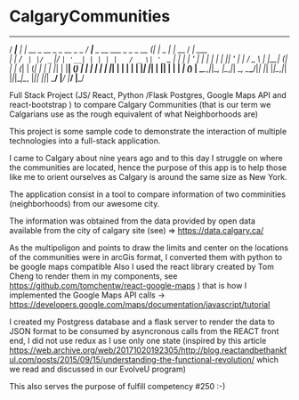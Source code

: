 # CalgaryCommunities
  ____      _                         ____                            _ _         ___        __       
 / ___|__ _| | __ _  __ _ _ __ _   _ / ___|___  _ __ ___  _   _ _ __ (_| |_ _   _|_ _|_ __  / _| ___  
| |   / _` | |/ _` |/ _` | '__| | | | |   / _ \| '_ ` _ \| | | | '_ \| | __| | |  | || '_ \| |_ / _ \ 
| |__| (_| | | (_| | (_| | |  | |_| | |__| (_) | | | | | | |_| | | | | | |_| |_|  | || | | |  _| (_) |
 \____\__,_|_|\__, |\__,_|_|   \__,  \____\___/|_| |_| |_|\__,_|_| |_|_|\__|\__, |___|_| |_|_|  \___/ 
              |___/            |___/                                        |___/                     

Full Stack Project (JS/ React, Python /Flask Postgres, Google Maps API and react-bootstrap ) to compare Calgary Communities (that is our term we Calgarians use as the rough equivalent of what Neighborhoods are)

This project is some sample code to demonstrate the interaction of multiple technologies into a full-stack application.

I came to Calgary about nine years ago and to this day I struggle on where the communities are located, hence the purpose of this app is to help those like me to orient ourselves as Calgary is around the same size as New York.  

The application consist in a tool to compare information of two comminities (neighborhoods) from our awesome city.

The information was obtained from the data provided by open data available from the city of calgary site (see) => https://data.calgary.ca/

As the multipoligon and points to draw the limits and center on the locations of the communities were in arcGis format,
I converted them with python to be google maps compatible 
Also I used the react library created by Tom Cheng to render them in my components, see  https://github.com/tomchentw/react-google-maps ) that is how I implemented the Google Maps API calls -> https://developers.google.com/maps/documentation/javascript/tutorial


I created my Postgress database and a flask server to render the data to JSON format to be consumed by asyncronous calls from the REACT front end, I did not use redux as I use only one state (inspired by this article https://web.archive.org/web/20171020192305/http://blog.reactandbethankful.com/posts/2015/09/15/understanding-the-functional-revolution/ which we read and discussed in our EvolveU program) 

This also serves the purpose of fulfill competency #250 :-)






